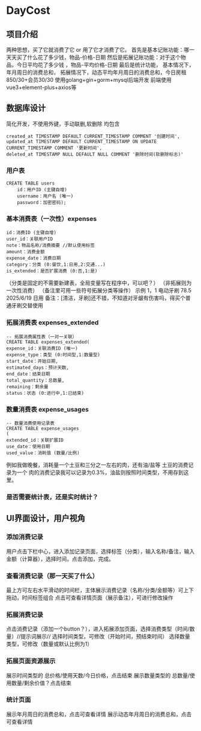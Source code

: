 

# DayCost

## 项目介绍

两种思想，买了它就消费了它 or 用了它才消费了它。
首先是基本记账功能：哪一天天买了什么花了多少钱，物品-价格-日期
然后是拓展记账功能：对于这个物品，今日平均花了多少钱 ，物品-平均价格-日期
最后是统计功能，
基本情况下，年月周日的消费总和，
拓展情况下，动态平均年月周日的消费总和，今日房租850/30+会员30/30
使用golang+gin+gorm+mysql后端开发
前端使用vue3+element-plus+axios等

## 数据库设计

简化开发，不使用外键，手动联删,软删除
均包含
```mysql
created_at TIMESTAMP DEFAULT CURRENT_TIMESTAMP COMMENT '创建时间',
updated_at TIMESTAMP DEFAULT CURRENT_TIMESTAMP ON UPDATE CURRENT_TIMESTAMP COMMENT '更新时间',
deleted_at TIMESTAMP NULL DEFAULT NULL COMMENT '删除时间(软删除标志)'
```
### 用户表

```mysql
CREATE TABLE users
    id：用户ID (主键自增)
    username：用户名 (唯一)
    password：加密密码);
```

### 基本消费表（一次性）expenses

```mysql
id：消费ID (主键自增)
user_id：关联用户ID
note：物品名称/消费摘要 //默认使用标签
amount：消费金额
expense_date：消费日期
category：分类 (0:餐饮,1:日用,2:交通...)
is_extended：是否扩展消费 (0:否,1:是)
```
（分类是固定的不需要新建表，全局变量写在程序中，可以吧？）
（非拓展则为一次性消费）
（备注里可用一些符号拓展分类等操作）
示例
1，1 电动牙刷 78.5 2025/6/19 日用 备注：[清洁，牙刷]还不错，不知道对牙龈有伤害吗，得买个普通牙刷交替使用

### 拓展消费表 expenses_extended

```mysql
-- 拓展消费属性表（一对一关联）
CREATE TABLE expenses_extended(
expense_id：关联消费ID (唯一)
expense_type：类型 (0:时间型,1:数量型)
start_date：开始日期,
estimated_days：预计天数,
end_date：结束日期
total_quantity：总数量,
remaining：剩余量
status：状态 (0:进行中,1:已结束)
```
### 数量消费表 expense_usages

```mysql
-- 数量消费使用记录表
CREATE TABLE expense_usages
(
extended_id：关联扩展ID
use_date：使用日期
used_value：消耗值 (数量/比例)
```

例如我做晚餐，消耗量一个土豆和三分之一左右的肉，还有油/盐等
土豆的消费记录为一个
肉的消费记录我可以记录为0.3%，油盐则按照时间类型，不用存到这里。

### 是否需要统计表，还是实时统计？

## UI界面设计，用户视角

### 添加消费记录

用户点击下栏中心，进入添加记录页面，选择标签（分类），输入名称/备注，输入金额（计算器），选择时间，点击添加，完成。

### 查看消费记录（那一天买了什么）

最上方可左右水平滑动的时间栏，主体展示消费记录（名称/分类/金额等）可上下拖动，时间标签组合
点击可查看详情页面（展示备注），可进行修改操作

### 拓展消费记录

点击消费记录（添加一个button？），进入拓展添加页面，选择消费类型（时间/数量）//提示词展示//
选择时间类型，可修改（开始时间，预结束时间）
选择数量类型，可修改（数量或默认比例为1）

### 拓展页面资源展示

展示时间类型的 总价格/使用天数/今日价格，点击结束
展示数量类型的 总数量/使用数量/剩余价值？点击结束

### 统计页面

展示年月周日的消费总和，点击可查看详情
展示动态年月周日的消费总和，点击可查看详情
